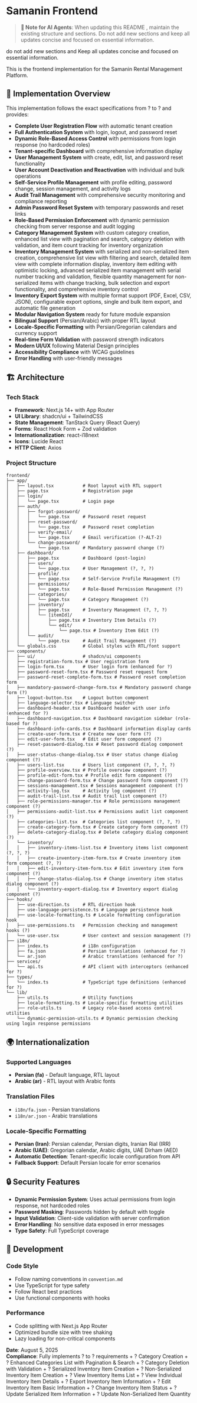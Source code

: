# Samanin Frontend

> **📝 Note for AI Agents**: When updating this README , maintain the existing structure and sections. Do not add new sections and keep all updates concise and focused on essential information.

 do not add new sections and Keep all updates concise and focused on essential information.

This is the frontend implementation for the Samanin Rental Management Platform.

## 🎯 Implementation Overview

This implementation follows the exact specifications from ? to ? and provides:

- **Complete User Registration Flow** with automatic tenant creation
- **Full Authentication System** with login, logout, and password reset
- **Dynamic Role-Based Access Control** with permissions from login response (no hardcoded roles)
- **Tenant-specific Dashboard** with comprehensive information display
- **User Management System** with create, edit, list, and password reset functionality
- **User Account Deactivation and Reactivation** with individual and bulk operations
- **Self-Service Profile Management** with profile editing, password change, session management, and activity logs
- **Audit Trail Management** with comprehensive security monitoring and compliance reporting
- **Admin Password Reset System** with temporary passwords and reset links
- **Role-Based Permission Enforcement** with dynamic permission checking from server response and audit logging
- **Category Management System** with custom category creation, enhanced list view with pagination and search, category deletion with validation, and item count tracking for inventory organization
- **Inventory Management System** with serialized and non-serialized item creation, comprehensive list view with filtering and search, detailed item view with complete information display, inventory item editing with optimistic locking, advanced serialized item management with serial number tracking and validation, flexible quantity management for non-serialized items with change tracking, bulk selection and export functionality, and comprehensive inventory control
- **Inventory Export System** with multiple format support (PDF, Excel, CSV, JSON), configurable export options, single and bulk item export, and automatic file generation
- **Modular Navigation System** ready for future module expansion
- **Bilingual Support** (Persian/Arabic) with proper RTL layout
- **Locale-Specific Formatting** with Persian/Gregorian calendars and currency support
- **Real-time Form Validation** with password strength indicators
- **Modern UI/UX** following Material Design principles
- **Accessibility Compliance** with WCAG guidelines
- **Error Handling** with user-friendly messages

## 🏗️ Architecture

### Tech Stack
- **Framework**: Next.js 14+ with App Router
- **UI Library**: shadcn/ui + TailwindCSS
- **State Management**: TanStack Query (React Query)
- **Forms**: React Hook Form + Zod validation
- **Internationalization**: react-i18next
- **Icons**: Lucide React
- **HTTP Client**: Axios

### Project Structure
```
frontend/
├── app/
│   ├── layout.tsx           # Root layout with RTL support
│   ├── page.tsx             # Registration page
│   ├── login/
│   │   └── page.tsx         # Login page
│   ├── auth/
│   │   ├── forgot-password/
│   │   │   └── page.tsx     # Password reset request
│   │   ├── reset-password/
│   │   │   └── page.tsx     # Password reset completion
│   │   ├── verify-email/
│   │   │   └── page.tsx     # Email verification (?-ALT-2)
│   │   └── change-password/
│   │       └── page.tsx     # Mandatory password change (?)
│   ├── dashboard/
│   │   ├── page.tsx         # Dashboard (post-login)
│   │   ├── users/
│   │   │   └── page.tsx     # User Management (?, ?, ?)
│   │   ├── profile/
│   │   │   └── page.tsx     # Self-Service Profile Management (?)
│   │   ├── permissions/
│   │   │   └── page.tsx     # Role-Based Permission Management (?)
│   │   ├── categories/
│   │   │   └── page.tsx     # Category Management (?)
│   │   ├── inventory/
│   │   │   ├── page.tsx     # Inventory Management (?, ?, ?)
│   │   │   └── [itemId]/
│   │   │       ├── page.tsx # Inventory Item Details (?)
│   │   │       └── edit/
│   │   │           └── page.tsx # Inventory Item Edit (?)
│   │   └── audit/
│   │       └── page.tsx     # Audit Trail Management (?)
│   └── globals.css          # Global styles with RTL/font support
├── components/
│   ├── ui/                  # shadcn/ui components
│   ├── registration-form.tsx # User registration form
│   ├── login-form.tsx       # User login form (enhanced for ?)
│   ├── password-reset-form.tsx # Password reset request form
│   ├── password-reset-complete-form.tsx # Password reset completion form
│   ├── mandatory-password-change-form.tsx # Mandatory password change form (?)
│   ├── logout-button.tsx    # Logout button component
│   ├── language-selector.tsx # Language switcher
│   ├── dashboard-header.tsx # Dashboard header with user info (enhanced for ?)
│   ├── dashboard-navigation.tsx # Dashboard navigation sidebar (role-based for ?)
│   ├── dashboard-info-cards.tsx # Dashboard information display cards
│   ├── create-user-form.tsx # Create new user form (?)
│   ├── edit-user-form.tsx   # Edit user form component (?)
│   ├── reset-password-dialog.tsx # Reset password dialog component (?)
│   ├── user-status-change-dialog.tsx # User status change dialog component (?)
│   ├── users-list.tsx       # Users list component (?, ?, ?, ?)
│   ├── profile-overview.tsx # Profile overview component (?)
│   ├── profile-edit-form.tsx # Profile edit form component (?)
│   ├── change-password-form.tsx # Change password form component (?)
│   ├── sessions-management.tsx # Sessions management component (?)
│   ├── activity-log.tsx     # Activity log component (?)
│   ├── audit-trail-list.tsx # Audit trail list component (?)
│   ├── role-permissions-manager.tsx # Role permissions management component (?)
│   ├── permissions-audit-list.tsx # Permissions audit list component (?)
│   ├── categories-list.tsx  # Categories list component (?, ?, ?)
│   ├── create-category-form.tsx # Create category form component (?)
│   ├── delete-category-dialog.tsx # Delete category dialog component (?)
│   └── inventory/
│   │   ├── inventory-items-list.tsx # Inventory items list component (?, ?, ?)
│   │   ├── create-inventory-item-form.tsx # Create inventory item form component (?, ?)
│   │   ├── edit-inventory-item-form.tsx # Edit inventory item form component (?)
│   │   ├── change-status-dialog.tsx # Change inventory item status dialog component (?)
│   │   └── inventory-export-dialog.tsx # Inventory export dialog component (?)
├── hooks/
│   ├── use-direction.ts     # RTL direction hook
│   ├── use-language-persistence.ts # Language persistence hook
│   ├── use-locale-formatting.ts # Locale formatting configuration hook
│   ├── use-permissions.ts   # Permission checking and management hooks (?)
│   └── use-user.tsx         # User context and session management (?)
├── i18n/
│   ├── index.ts             # i18n configuration
│   ├── fa.json              # Persian translations (enhanced for ?)
│   └── ar.json              # Arabic translations (enhanced for ?)
├── services/
│   └── api.ts               # API client with interceptors (enhanced for ?)
├── types/
│   └── index.ts             # TypeScript type definitions (enhanced for ?)
└── lib/
    ├── utils.ts             # Utility functions
    ├── locale-formatting.ts # Locale-specific formatting utilities
    ├── role-utils.ts        # Legacy role-based access control utilities
    └── dynamic-permission-utils.ts # Dynamic permission checking using login response permissions
```

## 🌍 Internationalization

### Supported Languages
- **Persian (fa)** - Default language, RTL layout
- **Arabic (ar)** - RTL layout with Arabic fonts

### Translation Files
- `i18n/fa.json` - Persian translations
- `i18n/ar.json` - Arabic translations

### Locale-Specific Formatting
- **Persian (Iran)**: Persian calendar, Persian digits, Iranian Rial (IRR)
- **Arabic (UAE)**: Gregorian calendar, Arabic digits, UAE Dirham (AED)
- **Automatic Detection**: Tenant-specific locale configuration from API
- **Fallback Support**: Default Persian locale for error scenarios

## 🔒 Security Features

- **Dynamic Permission System**: Uses actual permissions from login response, not hardcoded roles
- **Password Masking**: Passwords hidden by default with toggle
- **Input Validation**: Client-side validation with server confirmation
- **Error Handling**: No sensitive data exposed in error messages
- **Type Safety**: Full TypeScript coverage

## 🔧 Development

### Code Style
- Follow naming conventions in `convention.md`
- Use TypeScript for type safety
- Follow React best practices
- Use functional components with hooks

### Performance
- Code splitting with Next.js App Router
- Optimized bundle size with tree shaking
- Lazy loading for non-critical components

**Date**: August 5, 2025  
**Compliance**: Fully implements ? to ? requirements + ? Category Creation + ? Enhanced Categories List with Pagination & Search + ? Category Deletion with Validation + ? Serialized Inventory Item Creation + ? Non-Serialized Inventory Item Creation + ? View Inventory Items List + ? View Individual Inventory Item Details + ? Export Inventory Item Information + ? Edit Inventory Item Basic Information + ? Change Inventory Item Status + ? Update Serialized Item Information + ? Update Non-Serialized Item Quantity
